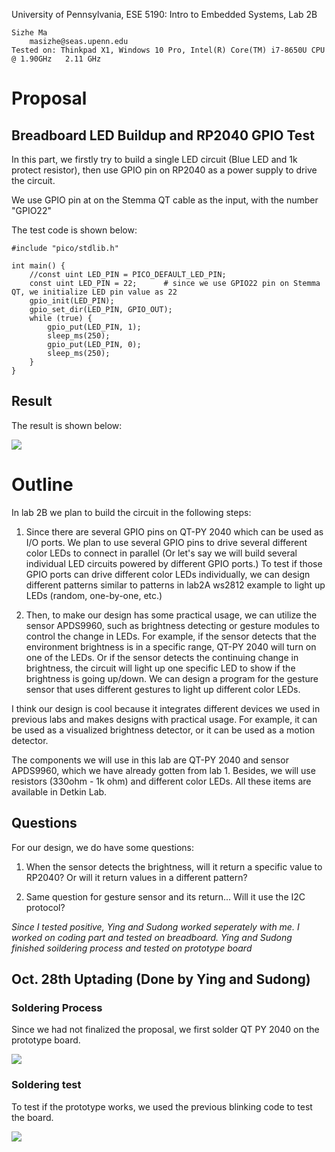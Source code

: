 University of Pennsylvania, ESE 5190: Intro to Embedded Systems, Lab 2B

    Sizhe Ma
        masizhe@seas.upenn.edu
    Tested on: Thinkpad X1, Windows 10 Pro, Intel(R) Core(TM) i7-8650U CPU @ 1.90GHz   2.11 GHz
    
# Proposal

## Breadboard LED Buildup and RP2040 GPIO Test

In this part, we firstly try to build a single LED circuit (Blue LED and 1k protect resistor), then use GPIO pin on RP2040 as a power supply to drive the circuit.

We use GPIO pin at on the Stemma QT cable as the input, with the number "GPIO22"

The test code is shown below:

```
#include "pico/stdlib.h"

int main() {
    //const uint LED_PIN = PICO_DEFAULT_LED_PIN;
    const uint LED_PIN = 22;      # since we use GPIO22 pin on Stemma QT, we initialize LED pin value as 22
    gpio_init(LED_PIN);
    gpio_set_dir(LED_PIN, GPIO_OUT);
    while (true) {
        gpio_put(LED_PIN, 1);    
        sleep_ms(250);
        gpio_put(LED_PIN, 0);
        sleep_ms(250);
    }
}
```
## Result

The result is shown below:

![](https://github.com/MaxMa6150/LAB2B_Proposal/blob/main/LED.gif)


# Outline

In lab 2B we plan to build the circuit in the following steps:

1) Since there are several GPIO pins on QT-PY 2040 which can be used as I/O ports. We plan to use several GPIO pins to drive several different color LEDs to connect in parallel (Or let's say we will build several individual LED circuits powered by different GPIO ports.) To test if those GPIO ports can drive different color LEDs individually, we can design different patterns similar to patterns in lab2A ws2812 example to light up LEDs (random, one-by-one, etc.)

2) Then, to make our design has some practical usage, we can utilize the sensor APDS9960, such as brightness detecting or gesture modules to control the change in LEDs. For example, if the sensor detects that the environment brightness is in a specific range, QT-PY 2040 will turn on one of the LEDs. Or if the sensor detects the continuing change in brightness, the circuit will light up one specific LED to show if the brightness is going up/down. We can design a program for the gesture sensor that uses different gestures to light up different color LEDs.

I think our design is cool because it integrates different devices we used in previous labs and makes designs with practical usage. For example, it can be used as a visualized brightness detector, or it can be used as a motion detector.

The components we will use in this lab are QT-PY 2040 and sensor APDS9960, which we have already gotten from lab 1. Besides, we will use resistors (330ohm - 1k ohm) and different color LEDs. All these items are available in Detkin Lab.

## Questions
For our design, we do have some questions:

1) When the sensor detects the brightness, will it return a specific value to RP2040? Or will it return values in a different pattern?

2) Same question for gesture sensor and its return... Will it use the I2C protocol?

*Since I tested positive, Ying and Sudong worked seperately with me. I worked on coding part and tested on breadboard. Ying and Sudong finished soildering process and tested on prototype board*

## Oct. 28th Uptading (Done by Ying and Sudong)

### Soldering Process

Since we had not finalized the proposal, we first solder QT PY 2040 on the prototype board.

![](https://github.com/MaxMa6150/LAB2B_Proposal/blob/main/soildering.gif)

### Soldering test

To test if the prototype works, we used the previous blinking code to test the board.

![](https://github.com/MaxMa6150/LAB2B_Proposal/blob/main/soildering%20test.gif)



